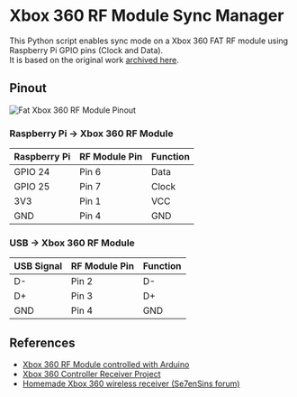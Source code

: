 # Xbox 360 RF Module Sync Manager

This Python script enables sync mode on a Xbox 360 FAT RF module using Raspberry Pi GPIO pins (Clock and Data).  
It is based on the original work [archived here](https://web.archive.org/web/20130921051232/http://www.astrorats.org/blog/2013/07/29/xbox-360-rf-module-and-the-raspberry-pi).

## Pinout

![Fat Xbox 360 RF Module Pinout](https://encrypted-tbn0.gstatic.com/images?q=tbn:ANd9GcSkETPUjZ_rwXZraT7AbDlZyhII_qOqRYhAvA&s)

### Raspberry Pi → Xbox 360 RF Module
| Raspberry Pi | RF Module Pin | Function |
|--------------|--------------|----------|
| GPIO 24      | Pin 6        | Data     |
| GPIO 25      | Pin 7        | Clock    |
| 3V3          | Pin 1        | VCC      |
| GND          | Pin 4        | GND      |

### USB → Xbox 360 RF Module
| USB Signal | RF Module Pin | Function |
|------------|--------------|----------|
| D-         | Pin 2        | D-       |
| D+         | Pin 3        | D+       |
| GND        | Pin 4        | GND      |

## References
- [Xbox 360 RF Module controlled with Arduino](https://www.electromaker.io/project/view/xbox-360-rf-module-controlled-with-an-arduino-1?srsltid=AfmBOoqaIvXYYNZ5GorwITz8wOPjD5kLdt7DVYkYCu3CwfoVeJucyNF2)  
- [Xbox 360 Controller Receiver Project](https://agarmash.com/posts/xbox-360-controller-receiver/)  
- [Homemade Xbox 360 wireless receiver (Se7enSins forum)](https://www.se7ensins.com/forums/threads/how-to-make-a-homemade-xbox-360-controller-wireless-receiver-for-pc.668839/)  

